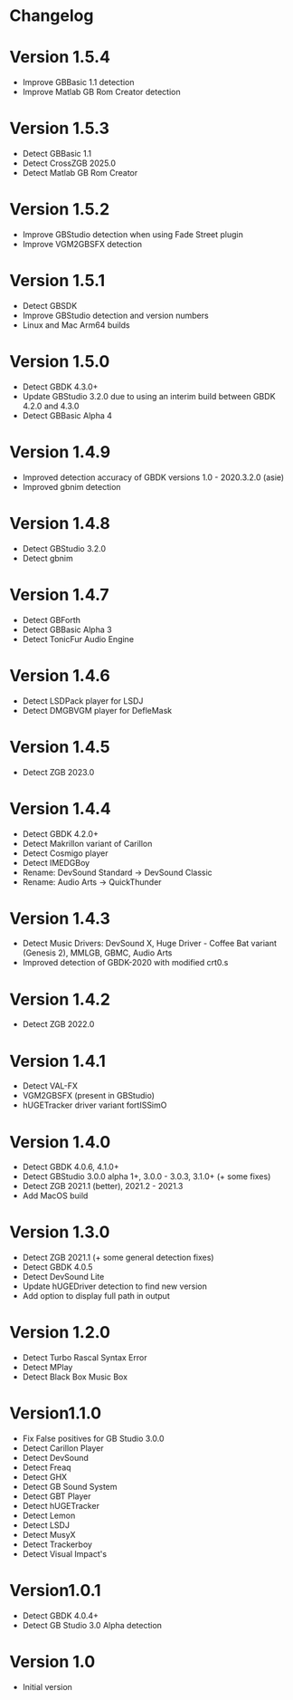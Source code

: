 Changelog
=========

# Version 1.5.4
- Improve GBBasic 1.1 detection
- Improve Matlab GB Rom Creator detection

# Version 1.5.3
- Detect GBBasic 1.1
- Detect CrossZGB 2025.0
- Detect Matlab GB Rom Creator

# Version 1.5.2
- Improve GBStudio detection when using Fade Street plugin
- Improve VGM2GBSFX detection

# Version 1.5.1
- Detect GBSDK
- Improve GBStudio detection and version numbers
- Linux and Mac Arm64 builds

# Version 1.5.0
- Detect GBDK 4.3.0+
- Update GBStudio 3.2.0 due to using an interim build between GBDK 4.2.0 and 4.3.0
- Detect GBBasic Alpha 4

# Version 1.4.9
- Improved detection accuracy of GBDK versions 1.0 - 2020.3.2.0 (asie)
- Improved gbnim detection

# Version 1.4.8
- Detect GBStudio 3.2.0
- Detect gbnim

# Version 1.4.7
- Detect GBForth
- Detect GBBasic Alpha 3
- Detect TonicFur Audio Engine

# Version 1.4.6
- Detect LSDPack player for LSDJ
- Detect DMGBVGM player for DefleMask

# Version 1.4.5
- Detect ZGB 2023.0

# Version 1.4.4
- Detect GBDK 4.2.0+
- Detect Makrillon variant of Carillon
- Detect Cosmigo player
- Detect IMEDGBoy
- Rename: DevSound Standard -> DevSound Classic
- Rename: Audio Arts -> QuickThunder


# Version 1.4.3
- Detect Music Drivers: DevSound X, Huge Driver - Coffee Bat variant (Genesis 2), MMLGB, GBMC, Audio Arts
- Improved detection of GBDK-2020 with modified crt0.s


# Version 1.4.2
- Detect ZGB 2022.0


# Version 1.4.1
- Detect VAL-FX
- VGM2GBSFX (present in GBStudio)
- hUGETracker driver variant fortISSimO


# Version 1.4.0
- Detect GBDK 4.0.6, 4.1.0+
- Detect GBStudio 3.0.0 alpha 1+, 3.0.0 - 3.0.3, 3.1.0+ (+ some fixes)
- Detect ZGB 2021.1 (better), 2021.2 - 2021.3
- Add MacOS build


# Version 1.3.0
- Detect ZGB 2021.1 (+ some general detection fixes)
- Detect GBDK 4.0.5
- Detect DevSound Lite
- Update hUGEDriver detection to find new version
- Add option to display full path in output


# Version 1.2.0
- Detect Turbo Rascal Syntax Error
- Detect MPlay
- Detect Black Box Music Box


# Version1.1.0
- Fix False positives for GB Studio 3.0.0
- Detect Carillon Player
- Detect DevSound
- Detect Freaq
- Detect GHX
- Detect GB Sound System
- Detect GBT Player
- Detect hUGETracker
- Detect Lemon
- Detect LSDJ
- Detect MusyX
- Detect Trackerboy
- Detect Visual Impact's


# Version1.0.1
- Detect GBDK 4.0.4+
- Detect GB Studio 3.0 Alpha detection


# Version 1.0
- Initial version
